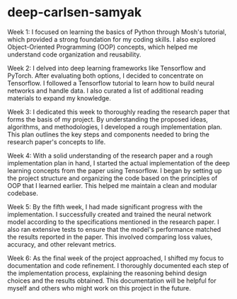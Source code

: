# deep-carlsen-samyak

Week 1: I focused on learning the basics of Python through Mosh's tutorial, which provided a strong foundation for my coding skills. I also explored Object-Oriented Programming (OOP) concepts, which helped me understand code organization and reusability.

Week 2: I delved into deep learning frameworks like Tensorflow and PyTorch. After evaluating both options, I decided to concentrate on Tensorflow. I followed a Tensorflow tutorial to learn how to build neural networks and handle data. I also curated a list of additional reading materials to expand my knowledge.

Week 3: I dedicated this week to thoroughly reading the research paper that forms the basis of my project. By understanding the proposed ideas, algorithms, and methodologies, I developed a rough implementation plan. This plan outlines the key steps and components needed to bring the research paper's concepts to life.

Week 4: With a solid understanding of the research paper and a rough implementation plan in hand, I started the actual implementation of the deep learning concepts from the paper using Tensorflow. I began by setting up the project structure and organizing the code based on the principles of OOP that I learned earlier. This helped me maintain a clean and modular codebase.

Week 5: By the fifth week, I had made significant progress with the implementation. I successfully created and trained the neural network model according to the specifications mentioned in the research paper. I also ran extensive tests to ensure that the model's performance matched the results reported in the paper. This involved comparing loss values, accuracy, and other relevant metrics.

Week 6: As the final week of the project approached, I shifted my focus to documentation and code refinement. I thoroughly documented each step of the implementation process, explaining the reasoning behind design choices and the results obtained. This documentation will be helpful for myself and others who might work on this project in the future.

